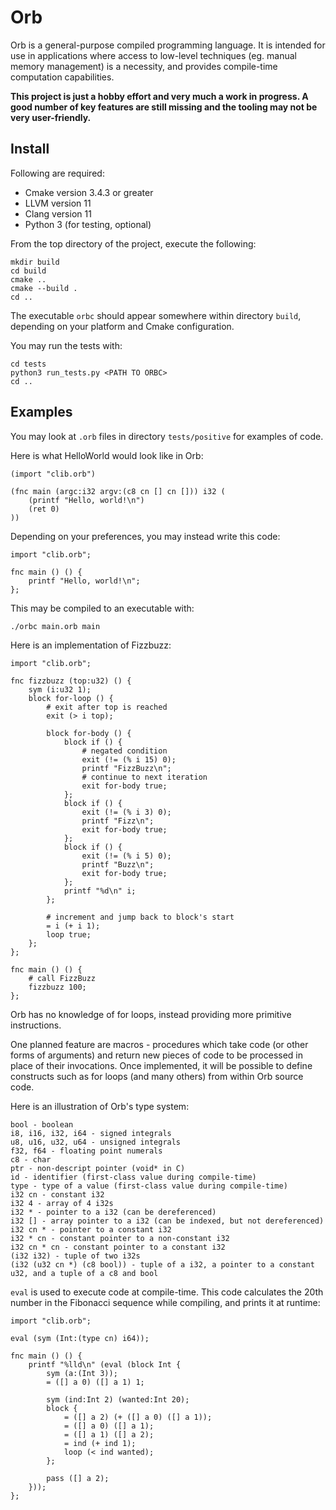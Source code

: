 # Orb

Orb is a general-purpose compiled programming language. It is intended for use in applications where access to low-level techniques (eg. manual memory management) is a necessity, and provides compile-time computation capabilities.

**This project is just a hobby effort and very much a work in progress. A good number of key features are still missing and the tooling may not be very user-friendly.**

## Install

Following are required:
 - Cmake version 3.4.3 or greater
 - LLVM version 11
 - Clang version 11
 - Python 3 (for testing, optional)

From the top directory of the project, execute the following:

```
mkdir build
cd build
cmake ..
cmake --build .
cd ..
```

The executable `orbc` should appear somewhere within directory `build`, depending on your platform and Cmake configuration.

You may run the tests with:

```
cd tests
python3 run_tests.py <PATH TO ORBC>
cd ..
```

## Examples

You may look at `.orb` files in directory `tests/positive` for examples of code.

Here is what HelloWorld would look like in Orb:

```
(import "clib.orb")

(fnc main (argc:i32 argv:(c8 cn [] cn [])) i32 (
    (printf "Hello, world!\n")
    (ret 0)
))
```

Depending on your preferences, you may instead write this code:

```
import "clib.orb";

fnc main () () {
    printf "Hello, world!\n";
};
```

This may be compiled to an executable with:

```
./orbc main.orb main
```

Here is an implementation of Fizzbuzz:

```
import "clib.orb";

fnc fizzbuzz (top:u32) () {
    sym (i:u32 1);
    block for-loop () {
        # exit after top is reached
        exit (> i top);

        block for-body () {
            block if () {
                # negated condition
                exit (!= (% i 15) 0);
                printf "FizzBuzz\n";
                # continue to next iteration
                exit for-body true;
            };
            block if () {
                exit (!= (% i 3) 0);
                printf "Fizz\n";
                exit for-body true;
            };
            block if () {
                exit (!= (% i 5) 0);
                printf "Buzz\n";
                exit for-body true;
            };
            printf "%d\n" i;
        };

        # increment and jump back to block's start
        = i (+ i 1);
        loop true;
    };
};

fnc main () () {
    # call FizzBuzz
    fizzbuzz 100;
};
```

Orb has no knowledge of for loops, instead providing more primitive instructions.

One planned feature are macros - procedures which take code (or other forms of arguments) and return new pieces of code to be processed in place of their invocations. Once implemented, it will be possible to define constructs such as for loops (and many others) from within Orb source code.

Here is an illustration of Orb's type system:

```
bool - boolean
i8, i16, i32, i64 - signed integrals
u8, u16, u32, u64 - unsigned integrals
f32, f64 - floating point numerals
c8 - char
ptr - non-descript pointer (void* in C)
id - identifier (first-class value during compile-time)
type - type of a value (first-class value during compile-time)
i32 cn - constant i32
i32 4 - array of 4 i32s
i32 * - pointer to a i32 (can be dereferenced)
i32 [] - array pointer to a i32 (can be indexed, but not dereferenced)
i32 cn * - pointer to a constant i32
i32 * cn - constant pointer to a non-constant i32
i32 cn * cn - constant pointer to a constant i32
(i32 i32) - tuple of two i32s
(i32 (u32 cn *) (c8 bool)) - tuple of a i32, a pointer to a constant u32, and a tuple of a c8 and bool
```

`eval` is used to execute code at compile-time. This code calculates the 20th number in the Fibonacci sequence while compiling, and prints it at runtime:

```
import "clib.orb";

eval (sym (Int:(type cn) i64));

fnc main () () {
    printf "%lld\n" (eval (block Int {
        sym (a:(Int 3));
        = ([] a 0) ([] a 1) 1;

        sym (ind:Int 2) (wanted:Int 20);
        block {
            = ([] a 2) (+ ([] a 0) ([] a 1));
            = ([] a 0) ([] a 1);
            = ([] a 1) ([] a 2);
            = ind (+ ind 1);
            loop (< ind wanted);
        };

        pass ([] a 2);
    }));
};
```